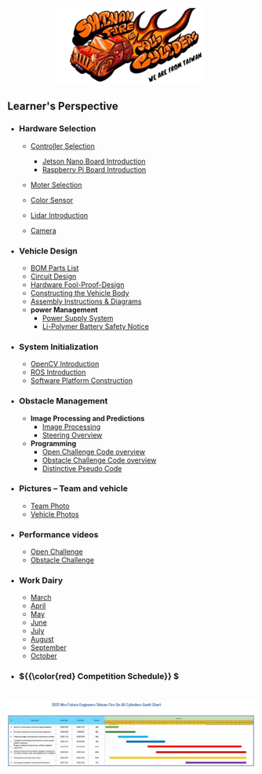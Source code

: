 <div align="center"><img src="./other/img/logo.png" width="300" alt=" logo"></div> 

## Learner's Perspective ## 

- ### Hardware Selection
    - [Controller Selection](https://github.com/kirkhu/WRO2023_FE-Shinan-Fire-On-All-Cylinders/tree/main/other/controller)
      - [Jetson Nano Board Introduction](https://github.com/kirkhu/WRO2023_FE-Shinan-Fire-On-All-Cylinders/tree/main/other/Jetson%20Nano)
      - [Raspberry Pi Board Introduction](https://github.com/kirkhu/WRO2023_FE-Shinan-Fire-On-All-Cylinders/tree/main/other/Raspberry_Pi)
    - [Moter Selection](https://github.com/kirkhu/WRO2023_FE-Shinan-Fire-On-All-Cylinders/blob/main/schemes/Motor/README.md)

    - [Color Sensor](https://github.com/kirkhu/WRO2023_FE-Shinan-Fire-On-All-Cylinders/blob/main/schemes/color_sensor/README.md)
    - [Lidar Introduction](https://github.com/kirkhu/WRO2023_FE-Shinan-Fire-On-All-Cylinders/blob/main/schemes/Lidar/README.md)
    - [Camera](https://github.com/kirkhu/WRO2023_FE-Shinan-Fire-On-All-Cylinders/blob/main/schemes/Camera/README.md)
- ### Vehicle Design
    - [BOM Parts List](https://github.com/kirkhu/WRO2023_FE-Shinan-Fire-On-All-Cylinders/tree/main/schemes/Parts_List#readme)
    - [Circuit Design](https://github.com/kirkhu/WRO2023_FE-Shinan-Fire-On-All-Cylinders/blob/main/models/Circuit_Design/README.md)
    - [Hardware Fool-Proof-Design](https://github.com/kirkhu/WRO2023_FE-Shinan-Fire-On-All-Cylinders/blob/main/schemes/fool-proof-design/README.md) 
    - [Constructing the Vehicle Body](https://github.com/kirkhu/WRO2023_FE-Shinan-Fire-On-All-Cylinders/tree/main/models/Vehicle_2D-3D)
    - [Assembly Instructions & Diagrams](https://github.com/kirkhu/WRO2023_FE-Shinan-Fire-On-All-Cylinders/blob/main/schemes/Assembly_Instructions/README.md)
    - __power Management__
      - [Power Supply System](https://github.com/kirkhu/WRO2023_FE-Shinan-Fire-On-All-Cylinders/blob/main/schemes/Power_supply_system/README.md) 
      - [Li-Polymer Battery Safety Notice](https://github.com/kirkhu/WRO2023_FE-Shinan-Fire-On-All-Cylinders/blob/main/schemes/Li-Polymer_Battery/README.md)
- ### System Initialization
    - [OpenCV Introduction](https://github.com/kirkhu/WRO2023_FE-Shinan-Fire-On-All-Cylinders/blob/main/other/OpenCV/README.md)
    - [ROS Introduction](https://github.com/kirkhu/WRO2023_FE-Shinan-Fire-On-All-Cylinders/blob/main/other/ROS/README.md) 
    - [Software Platform Construction](https://github.com/kirkhu/WRO2023_FE-Shinan-Fire-On-All-Cylinders/blob/main/src/System_Platform%20_Software/README.md)
- ### Obstacle Management
    - __Image Processing and Predictions__
      - [Image Processing](https://github.com/kirkhu/WRO2023_FE-Shinan-Fire-On-All-Cylinders/blob/main/src/Image_Processing_and_Predictions/README.md)  
      - [Steering Overview ](https://github.com/kirkhu/WRO2023_FE-Shinan-Fire-On-All-Cylinders/blob/main/src/Steering_overview/README.md)  
    - __Programming__
      - [Open Challenge Code overview](https://github.com/kirkhu/WRO2023_FE-Shinan-Fire-On-All-Cylinders/tree/main/src/Programming/Open_Challenge)
      - [Obstacle Challenge Code overview](https://github.com/kirkhu/WRO2023_FE-Shinan-Fire-On-All-Cylinders/tree/main/src/Programming/Obstacle_Challenge)
      - [Distinctive Pseudo Code](https://github.com/kirkhu/WRO2023_FE-Shinan-Fire-On-All-Cylinders/blob/main/src/Feature_Program/README.md)
- ### Pictures – Team and vehicle
    - [Team Photo](https://github.com/kirkhu/WRO2023_FE-Shinan-Fire-On-All-Cylinders/blob/main/t-photos/README.md) 
    - [Vehicle Photos](https://github.com/kirkhu/WRO2023_FE-Shinan-Fire-On-All-Cylinders/blob/main/v-photos/README.md) 
- ### Performance videos
    - [Open Challenge](https://github.com/kirkhu/WRO2023_FE-Shinan-Fire-On-All-Cylinders/blob/main/video/Open_Challenge/video.md)
    - [Obstacle Challenge](https://github.com/kirkhu/WRO2023_FE-Shinan-Fire-On-All-Cylinders/blob/main/video/Obstacle_Challenge/video.md)
- ### Work Dairy
    - [March](https://github.com/kirkhu/WRO2023_FE-Shinan-Fire-On-All-Cylinders/tree/main/other/work_diary#20230319--20230326)
    - [April](https://github.com/kirkhu/WRO2023_FE-Shinan-Fire-On-All-Cylinders/tree/main/other/work_diary#20230327--20230402)
    - [May](https://github.com/kirkhu/WRO2023_FE-Shinan-Fire-On-All-Cylinders/tree/main/other/work_diary#20230501-20230507)
    - [June](https://github.com/kirkhu/WRO2023_FE-Shinan-Fire-On-All-Cylinders/tree/main/other/work_diary#20230529--20230604)
    - [July](https://github.com/kirkhu/WRO2023_FE-Shinan-Fire-On-All-Cylinders/tree/main/other/work_diary#20230626--20230702)
    - [August](https://github.com/kirkhu/WRO2023_FE-Shinan-Fire-On-All-Cylinders/tree/main/other/work_diary#20230731--20230806)
    - [September](https://github.com/kirkhu/WRO2023_FE-Shinan-Fire-On-All-Cylinders/tree/main/other/work_diary#20230828--20230903)
    - [October]()
- ### ${{\color{red} Competition Schedule}} $  
# <div align="center">![Gantt chart](./other/img/gantt.jpg)</div> 
